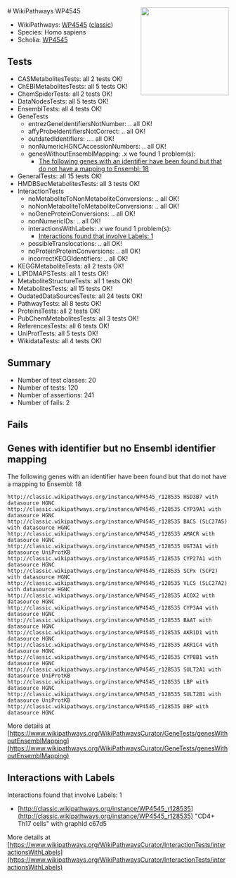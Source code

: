 <img style="float: right; width: 200px" src="https://upload.wikimedia.org/wikipedia/commons/thumb/8/83/Wplogo_with_text_500.png/640px-Wplogo_with_text_500.png" />
# WikiPathways WP4545

* WikiPathways: [WP4545](https://wikipathways.org/pathways/WP4545) ([classic](https://classic.wikipathways.org/instance/WP4545))
* Species: Homo sapiens
* Scholia: [WP4545](https://scholia.toolforge.org/wikipathways/WP4545)
## Tests
* CASMetabolitesTests: all 2 tests OK!
* ChEBIMetabolitesTests: all 5 tests OK!
* ChemSpiderTests: all 2 tests OK!
* DataNodesTests: all 5 tests OK!
* EnsemblTests: all 4 tests OK!
* GeneTests
    * entrezGeneIdentifiersNotNumber: .. all OK!
    * affyProbeIdentifiersNotCorrect: .. all OK!
    * outdatedIdentifiers: .... all OK!
    * nonNumericHGNCAccessionNumbers: .. all OK!
    * genesWithoutEnsemblMapping: .x we found 1 problem(s):
        * [The following genes with an identifier have been found but that do not have a mapping to Ensembl: 18](#c4e54315)
* GeneralTests: all 15 tests OK!
* HMDBSecMetabolitesTests: all 3 tests OK!
* InteractionTests
    * noMetaboliteToNonMetaboliteConversions: .. all OK!
    * noNonMetaboliteToMetaboliteConversions: .. all OK!
    * noGeneProteinConversions: .. all OK!
    * nonNumericIDs: .. all OK!
    * interactionsWithLabels: .x we found 1 problem(s):
        * [Interactions found that involve Labels: 1](#630d2678)
    * possibleTranslocations: .. all OK!
    * noProteinProteinConversions: .. all OK!
    * incorrectKEGGIdentifiers: .. all OK!
* KEGGMetaboliteTests: all 2 tests OK!
* LIPIDMAPSTests: all 1 tests OK!
* MetaboliteStructureTests: all 1 tests OK!
* MetabolitesTests: all 15 tests OK!
* OudatedDataSourcesTests: all 24 tests OK!
* PathwayTests: all 8 tests OK!
* ProteinsTests: all 2 tests OK!
* PubChemMetabolitesTests: all 3 tests OK!
* ReferencesTests: all 6 tests OK!
* UniProtTests: all 5 tests OK!
* WikidataTests: all 4 tests OK!


## Summary

* Number of test classes: 20
* Number of tests: 120
* Number of assertions: 241
* Number of fails: 2

## Fails

<a name="c4e54315" />

## Genes with identifier but no Ensembl identifier mapping

The following genes with an identifier have been found but that do not have a mapping to Ensembl: 18
```
http://classic.wikipathways.org/instance/WP4545_r128535 HSD3B7 with datasource HGNC
http://classic.wikipathways.org/instance/WP4545_r128535 CYP39A1 with datasource HGNC
http://classic.wikipathways.org/instance/WP4545_r128535 BACS (SLC27A5) with datasource HGNC
http://classic.wikipathways.org/instance/WP4545_r128535 AMACR with datasource HGNC
http://classic.wikipathways.org/instance/WP4545_r128535 UGT3A1 with datasource UniProtKB
http://classic.wikipathways.org/instance/WP4545_r128535 CYP27A1 with datasource HGNC
http://classic.wikipathways.org/instance/WP4545_r128535 SCPx (SCP2) with datasource HGNC
http://classic.wikipathways.org/instance/WP4545_r128535 VLCS (SLC27A2) with datasource HGNC
http://classic.wikipathways.org/instance/WP4545_r128535 ACOX2 with datasource HGNC
http://classic.wikipathways.org/instance/WP4545_r128535 CYP3A4 with datasource HGNC
http://classic.wikipathways.org/instance/WP4545_r128535 BAAT with datasource HGNC
http://classic.wikipathways.org/instance/WP4545_r128535 AKR1D1 with datasource HGNC
http://classic.wikipathways.org/instance/WP4545_r128535 AKR1C4 with datasource HGNC
http://classic.wikipathways.org/instance/WP4545_r128535 CYP8B1 with datasource HGNC
http://classic.wikipathways.org/instance/WP4545_r128535 SULT2A1 with datasource UniProtKB
http://classic.wikipathways.org/instance/WP4545_r128535 LBP with datasource HGNC
http://classic.wikipathways.org/instance/WP4545_r128535 SULT2B1 with datasource UniProtKB
http://classic.wikipathways.org/instance/WP4545_r128535 DBP with datasource HGNC
```

More details at [https://www.wikipathways.org/WikiPathwaysCurator/GeneTests/genesWithoutEnsemblMapping](https://www.wikipathways.org/WikiPathwaysCurator/GeneTests/genesWithoutEnsemblMapping)

<a name="630d2678" />

## Interactions with Labels

Interactions found that involve Labels: 1

* [http://classic.wikipathways.org/instance/WP4545_r128535](http://classic.wikipathways.org/instance/WP4545_r128535) "CD4+ Th17 cells" with graphId c67d5


More details at [https://www.wikipathways.org/WikiPathwaysCurator/InteractionTests/interactionsWithLabels](https://www.wikipathways.org/WikiPathwaysCurator/InteractionTests/interactionsWithLabels)

